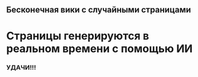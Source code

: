 ## Бесконечная вики с случайными страницами
# Страницы генерируются в реальном времени с помощью ИИ
### УДАЧИ!!!
